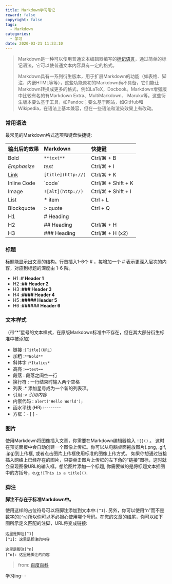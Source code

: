 ```yaml
---
title: Markdown学习笔记
reward: false
copyright: false
tags:
  - Markdown
categories:
  - 学习
date: 2020-03-21 11:23:10
---
```


> Markdown是一种可以使用普通文本编辑器编写的[标记语言](https://baike.baidu.com/item/标记语言/5964436)，通过简单的标记语法，它可以使普通文本内容具有一定的格式。
>
> Markdown具有一系列衍生版本，用于扩展Markdown的功能（如表格、脚注、内嵌HTML等等），这些功能原初的Markdown尚不具备，它们能让Markdown转换成更多的格式，例如LaTeX，Docbook。Markdown增强版中比较有名的有Markdown Extra、MultiMarkdown、 Maruku等。这些衍生版本要么基于工具，如Pandoc；要么基于网站，如GitHub和Wikipedia，在语法上基本兼容，但在一些语法和渲染效果上有改动。

### 常用语法

最常见的Markdown格式选项和键盘快捷键:

| 输出后的效果 | Markdown           | 快捷键             |
| :----------- | :----------------- | :----------------- |
| Bold         | `**text**`         | Ctrl/⌘ + B         |
| *Emphasize*  | *text*             | Ctrl/⌘ + I         |
| [Link]()     | `[title](http://)` | Ctrl/⌘ + K         |
| Inline Code  | \`code\`           | Ctrl/⌘ + Shift + K |
| Image        | `![alt](http://)`  | Ctrl/⌘ + Shift + I |
| List         | * item             | Ctrl + L           |
| Blockquote   | > quote            | Ctrl + Q           |
| H1           | # Heading          |                    |
| H2           | ## Heading         | Ctrl/⌘ + H         |
| H3           | ### Heading        | Ctrl/⌘ + H (x2)    |

### 标题

标题能显示出文章的结构。行首插入1-6个 # ，每增加一个 # 表示更深入层次的内容，对应到标题的深度由 1-6 阶。

- H1 :**# Header 1**
- H2 :**## Header 2**
- H3 :**### Header 3**
- H4 :**#### Header 4**
- H5 :**##### Header 5**
- H6 :**###### Header 6**

### 文本样式

（带“*”星号的文本样式，在原版Markdown标准中不存在，但在其大部分衍生标准中被添加）

- 链接 :`[Title](URL)`
- 加粗 :`**Bold**`
- 斜体字 :`*Italics*`
- 高亮 :`==text==`
- 段落 : 段落之间空一行
- 换行符 : 一行结束时输入两个空格
- 列表 :* 添加星号成为一个新的列表项。
- 引用 :*> 引用内容*
- 内嵌代码 : `alert('Hello World');`
- 画水平线 (HR) :--------
- 方框：- [ ] -

### 图片

使用Markdown将图像插入文章，你需要在Markdown编辑器输入 `![]()` 。 这时在预览面板中会自动创建一个图像上传框。你可以从电脑桌面拖放图片(.png, .gif, .jpg)到上传框, 或者点击图片上传框使用标准的图像上传方式。 如果你想通过链接插入网络上已经存在的图片，只要单击图片上传框的左下角的“链接”图标，这时就会呈现图像URL的输入框。想给图片添加一个标题, 你需要做的是将标题文本插图中的方括号，e.g;`![This is a title]()`.

### 脚注

**脚注不存在于标准Markdown中。**

使用这样的占位符号可以将脚注添加到文本中:`[^1]`. 另外，你可以使用“n”而不是数字的`[^n]`所以你可以不必担心使用哪个号码。在您的文章的结尾，你可以如下图所示定义匹配的注脚，URL将变成链接:

```
这里是脚注[^1]
[^1]: 这里是脚注的内容

这里是脚注[^n]
[^n]: 这里是脚注的内容
```

> from: [百度百科](https://baike.baidu.com/item/markdown/3245829?fr=aladdin)

学习ing····